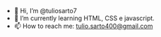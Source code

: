 - 👋 Hi, I’m @tuliosarto7
- 🌱 I’m currently learning HTML, CSS e javascript.
- 📫 How to reach me: tulio.sarto400@gmail.com

<!---
tuliosarto7/tuliosarto7 is a ✨ special ✨ repository because its `README.md` (this file) appears on your GitHub profile.
You can click the Preview link to take a look at your changes.
--->
